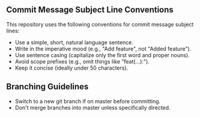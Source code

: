 ## Commit Message Subject Line Conventions

This repository uses the following conventions for commit message subject
lines:

- Use a simple, short, natural language sentence.
- Write in the imperative mood (e.g., "Add feature", not "Added feature").
- Use sentence casing (capitalize only the first word and proper nouns).
- Avoid scope prefixes (e.g., omit things like "feat(...):").
- Keep it concise (ideally under 50 characters).

## Branching Guidelines

- Switch to a new git branch if on master before committing.
- Don't merge branches into master unless specifically directed.
